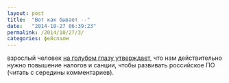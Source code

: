```yaml
---
layout: post
title:  "Вот как бывает --"
date:   "2014-10-27 06:39:23"
permalink: /2014/10/27/3/
categories: фейспалм
---
```


взрослый человек
[на голубом глазу утверждает](http://bolknote.ru/2014/10/23/~4222#17),
что нам действительно нужно повышение налогов и санции, чтобы
развивать российское ПО (читать с середины комментариев).
